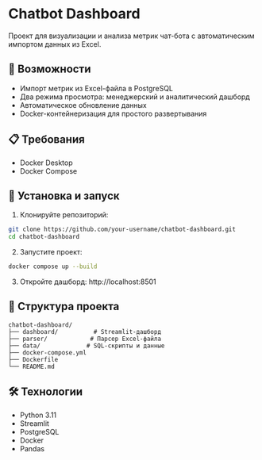 # Chatbot Dashboard

Проект для визуализации и анализа метрик чат-бота с автоматическим импортом данных из Excel.

## 🚀 Возможности

- Импорт метрик из Excel-файла в PostgreSQL
- Два режима просмотра: менеджерский и аналитический дашборд
- Автоматическое обновление данных
- Docker-контейнеризация для простого развертывания

## 📋 Требования

- Docker Desktop
- Docker Compose

## 🔧 Установка и запуск

1. Клонируйте репозиторий:
```bash
git clone https://github.com/your-username/chatbot-dashboard.git
cd chatbot-dashboard
```

2. Запустите проект:
```bash
docker compose up --build
```

3. Откройте дашборд:
http://localhost:8501

## 📁 Структура проекта

```
chatbot-dashboard/
├── dashboard/          # Streamlit-дашборд
├── parser/            # Парсер Excel-файла
├── data/             # SQL-скрипты и данные
├── docker-compose.yml
├── Dockerfile
└── README.md
```

## 🛠 Технологии

- Python 3.11
- Streamlit
- PostgreSQL
- Docker
- Pandas
